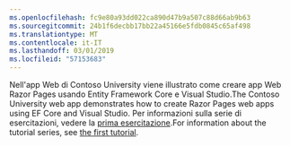 ```yaml
---
ms.openlocfilehash: fc9e80a93dd022ca890d47b9a507c88d66ab9b63
ms.sourcegitcommit: 24b1f6decbb17bb22a45166e5fdb0845c65af498
ms.translationtype: MT
ms.contentlocale: it-IT
ms.lasthandoff: 03/01/2019
ms.locfileid: "57153683"
---
```

<span data-ttu-id="f6229-101">Nell'app Web di Contoso University viene illustrato come creare app Web Razor Pages usando Entity Framework Core e Visual Studio.</span><span class="sxs-lookup"><span data-stu-id="f6229-101">The Contoso University web app demonstrates how to create Razor Pages web apps using EF Core and Visual Studio.</span></span> <span data-ttu-id="f6229-102">Per informazioni sulla serie di esercitazioni, vedere la [prima esercitazione](xref:data/ef-rp/intro).</span><span class="sxs-lookup"><span data-stu-id="f6229-102">For information about the tutorial series, see [the first tutorial](xref:data/ef-rp/intro).</span></span>
